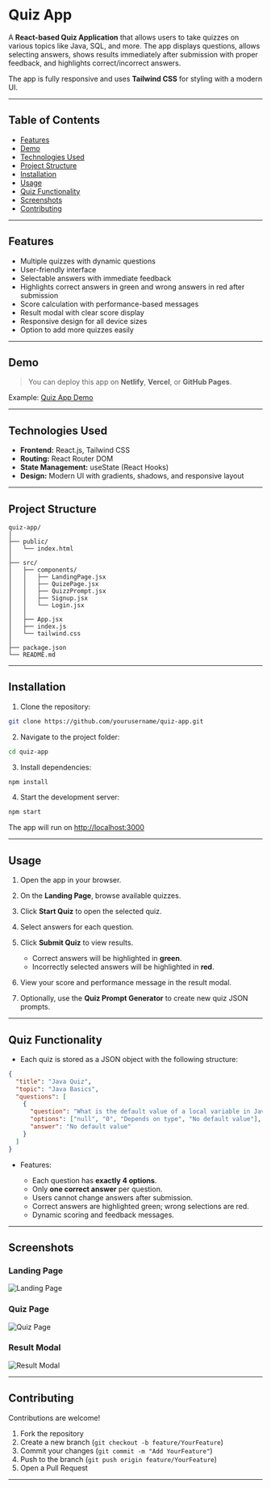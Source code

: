 # Quiz App

A **React-based Quiz Application** that allows users to take quizzes on various topics like Java, SQL, and more. The app displays questions, allows selecting answers, shows results immediately after submission with proper feedback, and highlights correct/incorrect answers.

The app is fully responsive and uses **Tailwind CSS** for styling with a modern UI.

---

## Table of Contents

* [Features](#features)
* [Demo](#demo)
* [Technologies Used](#technologies-used)
* [Project Structure](#project-structure)
* [Installation](#installation)
* [Usage](#usage)
* [Quiz Functionality](#quiz-functionality)
* [Screenshots](#screenshots)
* [Contributing](#contributing)
---

## Features

* Multiple quizzes with dynamic questions
* User-friendly interface
* Selectable answers with immediate feedback
* Highlights correct answers in green and wrong answers in red after submission
* Score calculation with performance-based messages
* Result modal with clear score display
* Responsive design for all device sizes
* Option to add more quizzes easily

---

## Demo

> You can deploy this app on **Netlify**, **Vercel**, or **GitHub Pages**.

Example:
[Quiz App Demo](#)

---

## Technologies Used

* **Frontend:** React.js, Tailwind CSS
* **Routing:** React Router DOM
* **State Management:** useState (React Hooks)
* **Design:** Modern UI with gradients, shadows, and responsive layout

---

## Project Structure

```
quiz-app/
│
├── public/
│   └── index.html
│
├── src/
│   ├── components/
│   │   ├── LandingPage.jsx
│   │   ├── QuizePage.jsx
│   │   ├── QuizzPrompt.jsx
│   │   ├── Signup.jsx
│   │   └── Login.jsx
│   │
│   ├── App.jsx
│   ├── index.js
│   └── tailwind.css
│
├── package.json
└── README.md
```

---

## Installation

1. Clone the repository:

```bash
git clone https://github.com/yourusername/quiz-app.git
```

2. Navigate to the project folder:

```bash
cd quiz-app
```

3. Install dependencies:

```bash
npm install
```

4. Start the development server:

```bash
npm start
```

The app will run on [http://localhost:3000](http://localhost:3000)

---

## Usage

1. Open the app in your browser.
2. On the **Landing Page**, browse available quizzes.
3. Click **Start Quiz** to open the selected quiz.
4. Select answers for each question.
5. Click **Submit Quiz** to view results.

   * Correct answers will be highlighted in **green**.
   * Incorrectly selected answers will be highlighted in **red**.
6. View your score and performance message in the result modal.
7. Optionally, use the **Quiz Prompt Generator** to create new quiz JSON prompts.

---

## Quiz Functionality

* Each quiz is stored as a JSON object with the following structure:

```json
{
  "title": "Java Quiz",
  "topic": "Java Basics",
  "questions": [
    {
      "question": "What is the default value of a local variable in Java?",
      "options": ["null", "0", "Depends on type", "No default value"],
      "answer": "No default value"
    }
  ]
}
```

* Features:

  * Each question has **exactly 4 options**.
  * Only **one correct answer** per question.
  * Users cannot change answers after submission.
  * Correct answers are highlighted green; wrong selections are red.
  * Dynamic scoring and feedback messages.

---

## Screenshots

### Landing Page

![Landing Page](screenshots/landing.png)

### Quiz Page

![Quiz Page](screenshots/quiz.png)

### Result Modal

![Result Modal](screenshots/result.png)

---

## Contributing

Contributions are welcome!

1. Fork the repository
2. Create a new branch (`git checkout -b feature/YourFeature`)
3. Commit your changes (`git commit -m "Add YourFeature"`)
4. Push to the branch (`git push origin feature/YourFeature`)
5. Open a Pull Request

---
